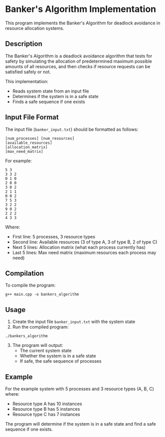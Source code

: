 # Banker's Algorithm Implementation

This program implements the Banker's Algorithm for deadlock avoidance in resource allocation systems.

## Description

The Banker's Algorithm is a deadlock avoidance algorithm that tests for safety by simulating the allocation of predetermined maximum possible amounts of all resources, and then checks if resource requests can be satisfied safely or not.

This implementation:
- Reads system state from an input file
- Determines if the system is in a safe state
- Finds a safe sequence if one exists

## Input File Format

The input file (`banker_input.txt`) should be formatted as follows:

```
[num_processes] [num_resources]
[available_resources]
[allocation_matrix]
[max_need_matrix]
```

For example:
```
5 3
3 3 2
0 1 0
2 0 0
3 0 2
2 1 1
0 0 2
7 5 3
3 2 2
9 0 2
2 2 2
4 3 3
```

Where:
- First line: 5 processes, 3 resource types
- Second line: Available resources (3 of type A, 3 of type B, 2 of type C)
- Next 5 lines: Allocation matrix (what each process currently has)
- Last 5 lines: Max need matrix (maximum resources each process may need)

## Compilation

To compile the program:

```
g++ main.cpp -o bankers_algorithm
```

## Usage

1. Create the input file `banker_input.txt` with the system state
2. Run the compiled program:

```
./bankers_algorithm
```

3. The program will output:
   - The current system state
   - Whether the system is in a safe state
   - If safe, the safe sequence of processes

## Example

For the example system with 5 processes and 3 resource types (A, B, C) where:
- Resource type A has 10 instances
- Resource type B has 5 instances
- Resource type C has 7 instances

The program will determine if the system is in a safe state and find a safe sequence if one exists.
